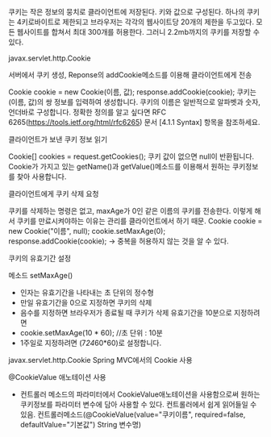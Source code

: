 쿠키는 작은 정보의 뭉치로 클라이언트에 저장된다.
키와 값으로 구성된다.
하나의 쿠키는 4키로바이트로 제한되고 브라우저는 각각의 웹사이트당 20개의 제한을 두고있다. 모든 웹사이트를 합쳐서 최대 300개를 허용한다. 그러니 2.2mb까지의 쿠키를 저장할 수 있다.

javax.servlet.http.Cookie

서버에서 쿠키 생성, Reponse의 addCookie메소드를 이용해 클라이언트에게 전송

Cookie cookie = new Cookie(이름, 값);
response.addCookie(cookie);
쿠키는 (이름, 값)의 쌍 정보를 입력하여 생성합니다.
쿠키의 이름은 일반적으로 알파벳과 숫자, 언더바로 구성합니다. 정확한 정의를 알고 싶다면 RFC 6265(https://tools.ietf.org/html/rfc6265) 문서 [4.1.1 Syntax] 항목을 참조하세요.

클라이언트가 보낸 쿠키 정보 읽기

Cookie[] cookies = request.getCookies();
쿠키 값이 없으면 null이 반환됩니다.
Cookie가 가지고 있는 getName()과 getValue()메소드를 이용해서 원하는 쿠키정보를 찾아 사용합니다.

클라이언트에게 쿠키 삭제 요청

쿠키를 삭제하는 명령은 없고, maxAge가 0인 같은 이름의 쿠키를 전송한다. 이렇게 해서 쿠키를 만료시켜야하는 이유는 관리를 클라이언트에서 하기 때문.
Cookie cookie = new Cookie("이름", null);
cookie.setMaxAge(0);
response.addCookie(cookie);
 -> 중복을 허용하지 않는 것을 알 수 있다.

쿠키의 유효기간 설정

메소드 setMaxAge()
- 인자는 유효기간을 나타내는 초 단위의 정수형
- 만일 유효기간을 0으로 지정하면 쿠키의 삭제
- 음수를 지정하면 브라우저가 종료될 때 쿠키가 삭제
유효기간을 10분으로 지정하려면
- cookie.setMaxAge(10 * 60); //초 단위 : 10분
- 1주일로 지정하려면 (7*24*60*60)로 설정합니다.

javax.servlet.http.Cookie
Spring MVC에서의 Cookie 사용

@CookieValue 애노테이션 사용
- 컨트롤러 메소드의 파라미터에서 CookieValue애노테이션을 사용함으로써 원하는 쿠키정보를 파라미터 변수에 담아 사용할 수 있다.
컨트롤러에서 쉽게 읽어들일 수 있음.
컨트롤러메소드(@CookieValue(value="쿠키이름", required=false, defaultValue="기본값") String 변수명)


 